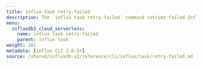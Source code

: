 ```yaml
---
title: influx task retry-failed
description: The `influx task retry-failed` command retries failed InfluxDB task runs.
menu:
  influxdb3_cloud_serverless:
    name: influx task retry-failed
    parent: influx task
weight: 201
metadata: [influx CLI 2.0.5+]
source: /shared/influxdb-v2/reference/cli/influx/task/retry-failed.md
---
```


<!-- The content of this file is at 
// SOURCE content/shared/influxdb-v2/reference/cli/influx/task/retry-failed.md-->
